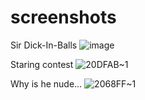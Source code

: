 # screenshots

Sir Dick-In-Balls
![image](https://github.com/user-attachments/assets/ea7fef91-5153-43d5-8248-b40fc8beff72)

Staring contest
![20DFAB~1](https://github.com/user-attachments/assets/12033e34-775b-4221-bd51-94d1e02184da)


Why is he nude...
![2068FF~1](https://github.com/user-attachments/assets/fa30ecaf-6b92-49f9-8d8f-0de41cba8517)
